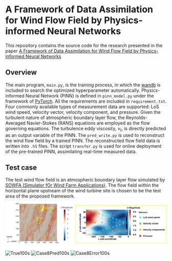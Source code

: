 # A Framework of Data Assimilation for Wind Flow Field by Physics-informed Neural Networks
This repository contains the source code for the research presented in the paper [A Framework of Data Assimilation for Wind Flow Field by Physics-informed Neural Networks](https://xxxxxxxxxxxxxxxxxxxxxxxxxxxx.)

## Overview
The main program, `main.py`, is the training process, in which the [wandb](https://wandb.ai/site) is included to search the optimized hyperparameter automatically. Physics-informed Neural Network (PINN) is defined in `pinn_model.py` under the framework of [PyTorch](https://pytorch.org/). All the requirements are included in `requirement.txt`. Four commonly available types of measurement data are supported: LoS wind speed, velocity vector, velocity component, and pressure. Given the turbulent nature of atmospheric boundary layer flow, the Reynolds-Averaged Navier-Stokes (RANS) equations are employed as the flow governing equations. The turbulence eddy viscosity, ${\nu _t}$, is directly predicted as an output variable of the PINN. The `pred_write.py` is used to reconstruct the wind flow field by a trained PINN. The reconstructed flow field data is written into `.h5` files. The script `transfer.py` is used for online deployment of the pre-trained PINN, assimilating real-time measured data.

## Test case
The test wind flow field is an atmospheric boundary layer flow simulated by [SOWFA (Simulator fOr Wind Farm Applications)](https://www.nrel.gov/wind/nwtc/sowfa.html). The flow field within the horizontal plane upstream of the wind turbine site is chosen to be the test area of the proposed framework. 
![Fig2_CFD_Result](./Visualization/Fig2_CFD_Result.jpg)
![True100s](./Visualization/True100s.gif=10×8) ![Case8Pred100s](./Visualization/Case8Pred100s.gif=10×8) ![Case8Error100s](./Visualization/Case8Error100s.gif=10×8)

